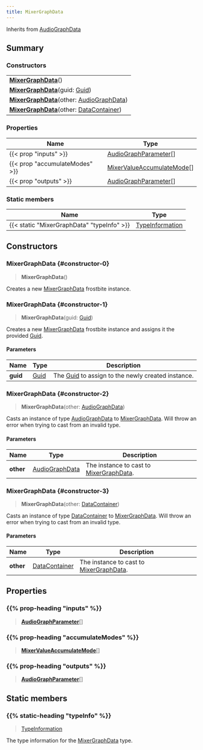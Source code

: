 ```yaml
---
title: MixerGraphData
---
```


Inherits from 
[AudioGraphData](/vext/ref/fb/audiographdata)

## Summary
### Constructors
| |
| ----------- |
| **[MixerGraphData](#constructor-0)**() |
| **[MixerGraphData](#constructor-1)**(guid: [Guid](/vext/ref/shared/class/guid)) |
| **[MixerGraphData](#constructor-2)**(other: [AudioGraphData](/vext/ref/fb/audiographdata)) |
| **[MixerGraphData](#constructor-3)**(other: [DataContainer](/vext/ref/shared/class/datacontainer)) |

### Properties
| Name | Type |
| ---- | ---- |
| {{< prop "inputs" >}} | [AudioGraphParameter](/vext/ref/fb/audiographparameter)[] |
| {{< prop "accumulateModes" >}} | [MixerValueAccumulateMode](/vext/ref/fb/mixervalueaccumulatemode)[] |
| {{< prop "outputs" >}} | [AudioGraphParameter](/vext/ref/fb/audiographparameter)[] |

### Static members
| Name | Type |
| ---- | ---- |
| {{< static "MixerGraphData" "typeInfo" >}} | [TypeInformation](/vext/ref/shared/class/typeinformation) |

## Constructors
### MixerGraphData {#constructor-0}
> **MixerGraphData**()

Creates a new [MixerGraphData](/vext/ref/fb/mixergraphdata) frostbite instance.

### MixerGraphData {#constructor-1}
> **MixerGraphData**(guid: [Guid](/vext/ref/shared/class/guid))

Creates a new [MixerGraphData](/vext/ref/fb/mixergraphdata) frostbite instance and assigns it the provided [Guid](/vext/ref/shared/class/guid).

#### Parameters
| Name | Type | Description |
| ---- | ---- | ----------- |
| **guid** | [Guid](/vext/ref/shared/class/guid) | The [Guid](/vext/ref/shared/class/guid) to assign to the newly created instance. |

### MixerGraphData {#constructor-2}
> **MixerGraphData**(other: [AudioGraphData](/vext/ref/fb/audiographdata))

Casts an instance of type [AudioGraphData](/vext/ref/fb/audiographdata) to [MixerGraphData](/vext/ref/fb/mixergraphdata). Will throw an error when trying to cast from an invalid type.

#### Parameters
| Name | Type | Description |
| ---- | ---- | ----------- |
| **other** | [AudioGraphData](/vext/ref/fb/audiographdata) | The instance to cast to [MixerGraphData](/vext/ref/fb/mixergraphdata). |

### MixerGraphData {#constructor-3}
> **MixerGraphData**(other: [DataContainer](/vext/ref/shared/class/datacontainer))

Casts an instance of type [DataContainer](/vext/ref/shared/class/datacontainer) to [MixerGraphData](/vext/ref/fb/mixergraphdata). Will throw an error when trying to cast from an invalid type.

#### Parameters
| Name | Type | Description |
| ---- | ---- | ----------- |
| **other** | [DataContainer](/vext/ref/shared/class/datacontainer) | The instance to cast to [MixerGraphData](/vext/ref/fb/mixergraphdata). |

## Properties
### {{% prop-heading "inputs" %}}
> **[AudioGraphParameter](/vext/ref/fb/audiographparameter)**[]

### {{% prop-heading "accumulateModes" %}}
> **[MixerValueAccumulateMode](/vext/ref/fb/mixervalueaccumulatemode)**[]

### {{% prop-heading "outputs" %}}
> **[AudioGraphParameter](/vext/ref/fb/audiographparameter)**[]

## Static members
### {{% static-heading "typeInfo" %}}
> [TypeInformation](/vext/ref/shared/class/typeinformation)

The type information for the [MixerGraphData](/vext/ref/fb/mixergraphdata) type.

